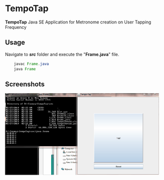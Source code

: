 # TempoTap
**TempoTap** Java SE Application for Metronome creation on User Tapping Frequency

## Usage
Navigate to __*src*__ folder and execute the "**Frame.java**" file.

```java
    javac Frame.java
    java Frame
```

## Screenshots
<p align="center">
    <img src="https://github.com/tanaytoshniwal/TempoTap/blob/master/gif/tempo.gif">
</p>